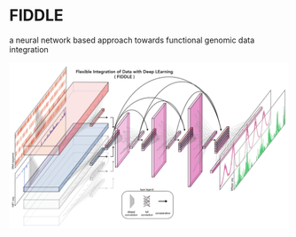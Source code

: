 # FIDDLE

a neural network based approach towards functional genomic data integration 

![alt text](https://github.com/churchmanlab/FIDDLE/blob/master/architecture.png)
